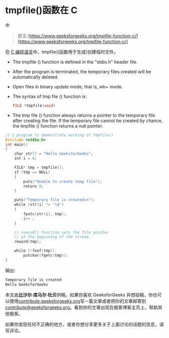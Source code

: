 # tmpfile()函数在 C

中

> 原文:[https://www.geeksforgeeks.org/tmpfile-function-c/](https://www.geeksforgeeks.org/tmpfile-function-c/)

在 [C 编程语言](https://www.geeksforgeeks.org/c/)中，tmpfile()函数用于生成/创建临时文件。

*   The tmpfile () function is defined in the "stdio.h" header file.
*   After the program is terminated, the temporary files created will be automatically deleted.
*   Open files in binary update mode, that is, wb+ mode.
*   The syntax of tmp file () function is:

    ```cpp
    FILE *tmpfile(void) 
    ```

*   The tmp file () function always returns a pointer to the temporary file after creating the file. If the temporary file cannot be created by chance, the tmpfile () function returns a null pointer.

```cpp
// C program to demonstrate working of tmpfile()
#include <stdio.h>
int main()
{
    char str[] = "Hello GeeksforGeeks";
    int i = 0;

    FILE* tmp = tmpfile();
    if (tmp == NULL)
    {
        puts("Unable to create temp file");
        return 0;
    }

    puts("Temporary file is created\n");
    while (str[i] != '\0')
    {
        fputc(str[i], tmp);
        i++ ;
    }

    // rewind() function sets the file pointer
    // at the beginning of the stream.
    rewind(tmp);

    while (!feof(tmp))
        putchar(fgetc(tmp));
}
```

输出:

```cpp
Temporary file is created
Hello GeeksforGeeks

```

本文由**比沙尔·库马尔·杜贝**供稿。如果你喜欢 GeeksforGeeks 并想投稿，你也可以使用[contribute.geeksforgeeks.org](http://www.contribute.geeksforgeeks.org)写一篇文章或者把你的文章邮寄到 contribute@geeksforgeeks.org。看到你的文章出现在极客博客主页上，帮助其他极客。

如果你发现任何不正确的地方，或者你想分享更多关于上面讨论的话题的信息，请写评论。